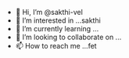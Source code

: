- 👋 Hi, I’m @sakthi-vel
- 👀 I’m interested in ...sakthi
- 🌱 I’m currently learning ...
- 💞️ I’m looking to collaborate on ...
- 📫 How to reach me ...fet

<!---
sakthi-lucia0567/sakthi-lucia0567 is a ✨ special ✨ repository because its `README.md` (this file) appears on your GitHub profile.
You can click the Preview link to take a look at your changes.
--->
